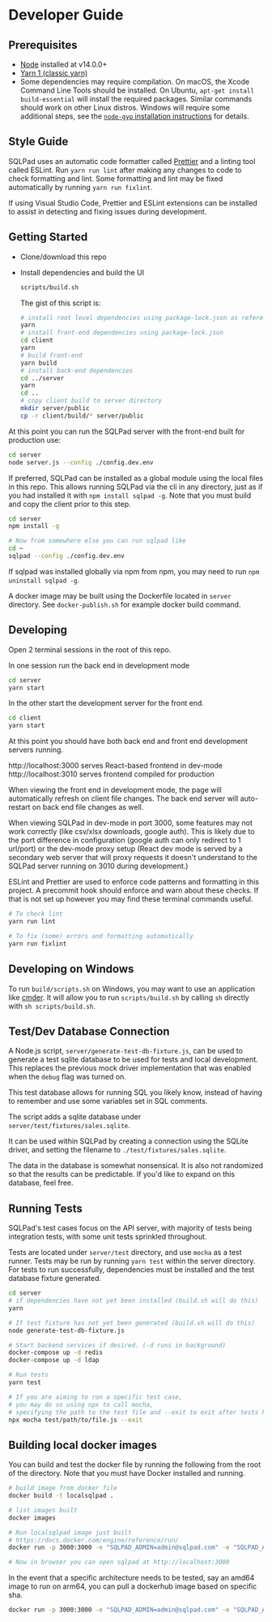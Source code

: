 # Developer Guide

## Prerequisites

- [Node](https://nodejs.org) installed at v14.0.0+
- [Yarn 1 (classic yarn)](https://classic.yarnpkg.com/lang/en/)
- Some dependencies may require compilation. On macOS, the Xcode Command Line Tools should be installed. On Ubuntu, `apt-get install build-essential` will install the required packages. Similar commands should work on other Linux distros. Windows will require some additional steps, see the [`node-gyp` installation instructions](https://github.com/nodejs/node-gyp#installation) for details.

## Style Guide

SQLPad uses an automatic code formatter called [Prettier](https://prettier.io/) and a linting tool called ESLint.
Run `yarn run lint` after making any changes to code to check formatting and lint. Some formatting and lint may be fixed automatically by running `yarn run fixlint`.

If using Visual Studio Code, Prettier and ESLint extensions can be installed to assist in detecting and fixing issues during development.

## Getting Started

- Clone/download this repo
- Install dependencies and build the UI

  ```sh
  scripts/build.sh
  ```

  The gist of this script is:

  ```sh
  # install root level dependencies using package-lock.json as reference
  yarn
  # install front-end dependencies using package-lock.json
  cd client
  yarn
  # build front-end
  yarn build
  # install back-end dependencies
  cd ../server
  yarn
  cd ..
  # copy client build to server directory
  mkdir server/public
  cp -r client/build/* server/public
  ```

At this point you can run the SQLPad server with the front-end built for production use:

```sh
cd server
node server.js --config ./config.dev.env
```

If preferred, SQLPad can be installed as a global module using the local files in this repo. This allows running SQLPad via the cli in any directory, just as if you had installed it with `npm install sqlpad -g`. Note that you must build and copy the client prior to this step.

```sh
cd server
npm install -g

# Now from somewhere else you can run sqlpad like
cd ~
sqlpad --config ./config.dev.env
```

If sqlpad was installed globally via npm from npm, you may need to run `npm uninstall sqlpad -g`.

A docker image may be built using the Dockerfile located in `server` directory. See `docker-publish.sh` for example docker build command.

## Developing

Open 2 terminal sessions in the root of this repo.

In one session run the back end in development mode

```sh
cd server
yarn start
```

In the other start the development server for the front end.

```sh
cd client
yarn start
```

At this point you should have both back end and front end development servers running.

http://localhost:3000 serves React-based frontend in dev-mode  
http://localhost:3010 serves frontend compiled for production

When viewing the front end in development mode, the page will automatically refresh on client file changes. The back end server will auto-restart on back end file changes as well.

When viewing SQLPad in dev-mode in port 3000, some features may not work correctly (like csv/xlsx downloads, google auth). This is likely due to the port difference in configuration (google auth can only redirect to 1 url/port) or the dev-mode proxy setup (React dev mode is served by a secondary web server that will proxy requests it doesn't understand to the SQLPad server running on 3010 during development.)

ESLint and Prettier are used to enforce code patterns and formatting in this project. A precommit hook should enforce and warn about these checks. If that is not set up however you may find these terminal commands useful.

```sh
# To check lint
yarn run lint

# To fix (some) errors and formatting automatically
yarn run fixlint
```

## Developing on Windows

To run `build/scripts.sh` on Windows, you may want to use an application like [cmder](https://cmder.net/). It will allow you to run `scripts/build.sh` by calling `sh` directly with `sh scripts/build.sh`.

## Test/Dev Database Connection

A Node.js script, `server/generate-test-db-fixture.js`, can be used to generate a test sqlite database to be used for tests and local development. This replaces the previous mock driver implementation that was enabled when the `debug` flag was turned on.

This test database allows for running SQL you likely know, instead of having to remember and use some variables set in SQL comments.

The script adds a sqlite database under `server/test/fixtures/sales.sqlite`.

It can be used within SQLPad by creating a connection using the SQLite driver, and setting the filename to `./test/fixtures/sales.sqlite`.

The data in the database is somewhat nonsensical. It is also not randomized so that the results can be predictable. If you'd like to expand on this database, feel free.

## Running Tests

SQLPad's test cases focus on the API server, with majority of tests being integration tests, with some unit tests sprinkled throughout.

Tests are located under `server/test` directory, and use `mocha` as a test runner. Tests may be run by running `yarn test` within the server directory. For tests to run successfully, dependencies must be installed and the test database fixture generated.

```sh
cd server
# if dependencies have not yet been installed (build.sh will do this)
yarn

# If test fixture has not yet been generated (build.sh will do this)
node generate-test-db-fixture.js

# Start backend services if desired. (-d runs in background)
docker-compose up -d redis
docker-compose up -d ldap

# Run tests
yarn test

# If you are aiming to run a specific test case,
# you may do so using npx to call mocha,
# specifying the path to the test file and --exit to exit after tests have run
npx mocha test/path/to/file.js --exit
```

## Building local docker images

You can build and test the docker file by running the following from the root of the directory. Note that you must have Docker installed and running.

```sh
# build image from docker file
docker build -t localsqlpad .

# list images built
docker images

# Run localsqlpad image just built
# https://docs.docker.com/engine/reference/run/
docker run -p 3000:3000 -e "SQLPAD_ADMIN=admin@sqlpad.com" -e "SQLPAD_ADMIN_PASSWORD=admin" localsqlpad

# Now in browser you can open sqlpad at http://localhost:3000
```

In the event that a specific architecture needs to be tested, say an amd64 image to run on arm64, you can pull a dockerhub image based on specific sha.

```sh
docker run -p 3000:3000 -e "SQLPAD_ADMIN=admin@sqlpad.com" -e "SQLPAD_ADMIN_PASSWORD=admin" sqlpad/sqlpad@sha256:b80b4ab2af32ed07479d9233327bf3e5352fc71b41245d8e73b6403361be266a
```

